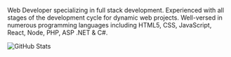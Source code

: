 Web Developer specializing in full stack development. Experienced with all stages of the development cycle for dynamic web projects.
Well-versed in numerous programming languages including HTML5, CSS, JavaScript, React, Node, PHP, ASP .NET & C#.

![GitHub Stats](https://github-readme-stats.vercel.app/api?username=dhrupo&show_icons=true)
